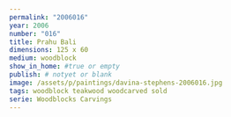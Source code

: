```yaml
---
permalink: "2006016"
year: 2006
number: "016"
title: Prahu Bali
dimensions: 125 x 60
medium: woodblock
show_in_home: #true or empty
publish: # notyet or blank
image: /assets/p/paintings/davina-stephens-2006016.jpg
tags: woodblock teakwood woodcarved sold
serie: Woodblocks Carvings
---
```

